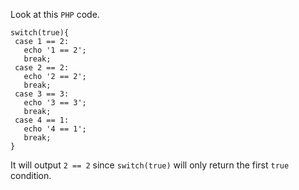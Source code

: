 Look at this `PHP` code.
~~~
switch(true){
 case 1 == 2:
   echo '1 == 2';
   break;
 case 2 == 2:
   echo '2 == 2';
   break;
 case 3 == 3:
   echo '3 == 3';
   break;
 case 4 == 1:
   echo '4 == 1';
   break;
}
~~~
It will output `2 == 2` since `switch(true)` will only return the first `true` condition.
